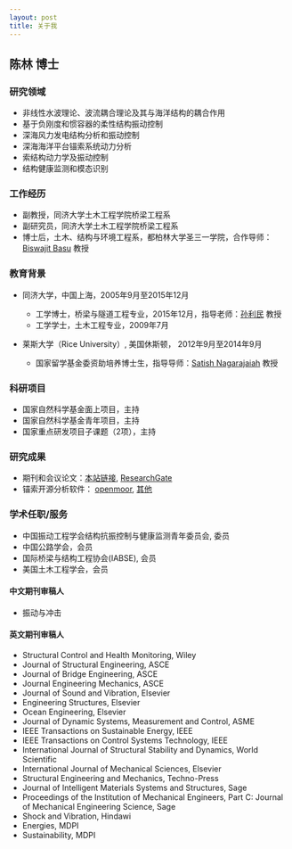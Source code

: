 ```yaml
---
layout: post
title: 关于我
---
```


## 陈林 博士

### 研究领域

-	非线性水波理论、波流耦合理论及其与海洋结构的耦合作用
- 基于负刚度和惯容器的柔性结构振动控制
-	深海风力发电结构分析和振动控制
-	深海海洋平台锚索系统动力分析
-	索结构动力学及振动控制
-	结构健康监测和模态识别

### 工作经历
- 副教授，同济大学土木工程学院桥梁工程系
- 副研究员，同济大学土木工程学院桥梁工程系
- 博士后，土木、结构与环境工程系，都柏林大学圣三一学院，合作导师：[Biswajit Basu](http://people.tcd.ie/Profile?Username=basub) 教授

### 教育背景

- 同济大学，中国上海，2005年9月至2015年12月
  *	工学博士，桥梁与隧道工程专业，2015年12月，指导老师：[孙利民](https://shmc.tongji.edu.cn/) 教授
  *	工学学士，土木工程专业，2009年7月

- 莱斯大学（Rice University）, 美国休斯顿， 2012年9月至2014年9月
  *	国家留学基金委资助培养博士生，指导导师：[Satish Nagarajaiah](http://satishnagarajaiah.rice.edu/) 教授

### 科研项目
- 国家自然科学基金面上项目，主持
- 国家自然科学基金青年项目，主持
- 国家重点研发项目子课题（2项），主持

### 研究成果

- 期刊和会议论文：[本站链接](http://chenllab.com/publications/), [ResearchGate](https://www.researchgate.net/profile/Lin_Chen96)
- 锚索开源分析软件： [openmoor](http://openmoor.org/), [其他](https://github.com/chen-lin)

### 学术任职/服务
- 中国振动工程学会结构抗振控制与健康监测青年委员会, 委员
- 中国公路学会，会员
- 国际桥梁与结构工程协会(IABSE), 会员
- 美国土木工程学会，会员

#### 中文期刊审稿人
- 振动与冲击

#### 英文期刊审稿人
-	Structural Control and Health Monitoring, Wiley
-	Journal of Structural Engineering, ASCE
-	Journal of Bridge Engineering, ASCE
-	Journal Engineering Mechanics, ASCE
-	Journal of Sound and Vibration, Elsevier
-	Engineering Structures, Elsevier
- Ocean Engineering, Elsevier
-	Journal of Dynamic Systems, Measurement and Control, ASME
-	IEEE Transactions on Sustainable Energy, IEEE
-	IEEE Transactions on Control Systems Technology, IEEE
-	International Journal of Structural Stability and Dynamics, World Scientific
- International Journal of Mechanical Sciences, Elsevier
- Structural Engineering and Mechanics, Techno-Press
- Journal of Intelligent Materials Systems and Structures, Sage
- Proceedings of the Institution of Mechanical Engineers, Part C: Journal of Mechanical Engineering Science, Sage
- Shock and Vibration, Hindawi
- Energies, MDPI
- Sustainability, MDPI

